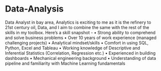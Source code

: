 # Data-Analysis
Data Analyst in bay area, Analytics is exciting to me as it is the refinery to 21st century oil, Data, and I aim to combine the same with the rest of the skills in my toolbox. Here’s a skill snapshot - 
• Strong ability to comprehend and solve business problems
• Over 10 years of work experience (managed challenging projects)
• Analytical mindset/skills
• Comfort in using SQL, Python, Excel and Tableau
• Working knowledge of Descriptive and Inferential Statistics (Correlation, Regression etc.)
• Experienced in building dashboards
• Mechanical engineering background
• Understanding of data pipeline and familiarity with Machine Learning fundamentals

